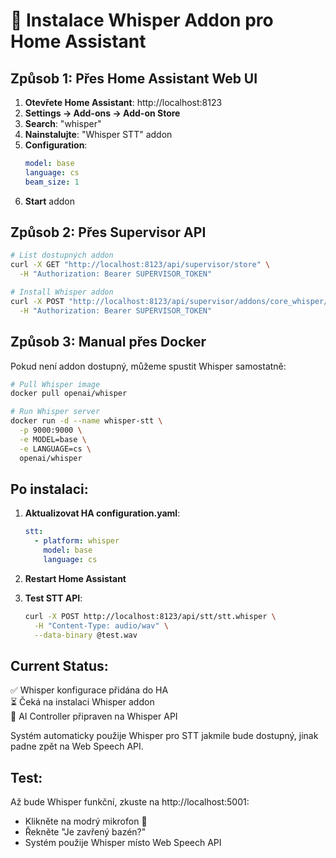 # 🎤 Instalace Whisper Addon pro Home Assistant

## Způsob 1: Přes Home Assistant Web UI

1. **Otevřete Home Assistant**: http://localhost:8123
2. **Settings → Add-ons → Add-on Store**
3. **Search**: "whisper"
4. **Nainstalujte**: "Whisper STT" addon
5. **Configuration**:
   ```yaml
   model: base
   language: cs
   beam_size: 1
   ```
6. **Start** addon

## Způsob 2: Přes Supervisor API

```bash
# List dostupných addon
curl -X GET "http://localhost:8123/api/supervisor/store" \
  -H "Authorization: Bearer SUPERVISOR_TOKEN"

# Install Whisper addon
curl -X POST "http://localhost:8123/api/supervisor/addons/core_whisper/install" \
  -H "Authorization: Bearer SUPERVISOR_TOKEN"
```

## Způsob 3: Manual přes Docker

Pokud není addon dostupný, můžeme spustit Whisper samostatně:

```bash
# Pull Whisper image
docker pull openai/whisper

# Run Whisper server
docker run -d --name whisper-stt \
  -p 9000:9000 \
  -e MODEL=base \
  -e LANGUAGE=cs \
  openai/whisper
```

## Po instalaci:

1. **Aktualizovat HA configuration.yaml**:
   ```yaml
   stt:
     - platform: whisper
       model: base  
       language: cs
   ```

2. **Restart Home Assistant**

3. **Test STT API**:
   ```bash
   curl -X POST http://localhost:8123/api/stt/stt.whisper \
     -H "Content-Type: audio/wav" \
     --data-binary @test.wav
   ```

## Current Status:

✅ Whisper konfigurace přidána do HA  
⏳ Čeká na instalaci Whisper addon  
🔄 AI Controller připraven na Whisper API

Systém automaticky použije Whisper pro STT jakmile bude dostupný, jinak padne zpět na Web Speech API.

## Test:

Až bude Whisper funkční, zkuste na http://localhost:5001:
- Klikněte na modrý mikrofon 🎤
- Řekněte "Je zavřený bazén?"
- Systém použije Whisper místo Web Speech API